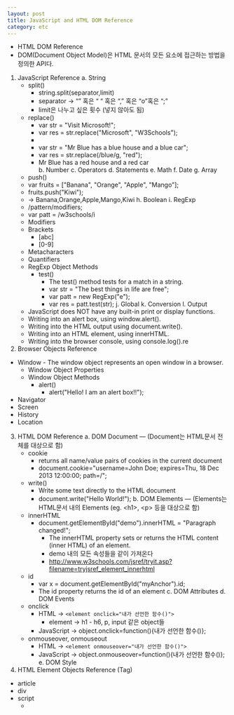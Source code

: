 ```yaml
---
layout: post
title: JavaScript and HTML DOM Reference
category: etc
---
```


- HTML DOM Reference
- DOM(Document Object Model)은 HTML 문서의 모든 요소에 접근하는 방법을 정의한 API다.

1. JavaScript Reference
  a. String
    - split()
      - string.split(separator,limit)
      - separator → “” 혹은 “ “ 혹은 “,” 혹은 “o”혹은 “;”
      - limit은 나누고 싶은 횟수 (넣지 않아도 됨)
    - replace()
      - var str = "Visit Microsoft!";
      - var res = str.replace("Microsoft", "W3Schools");
      - 
      - var str = "Mr Blue has a blue house and a blue car";
      - var res = str.replace(/blue/g, "red");
      - Mr Blue has a red house and a red car  
  b. Number
  c. Operators
  d. Statements
  e. Math
  f. Date
  g. Array
    - push()
    - var fruits = ["Banana", "Orange", "Apple", "Mango"];
    - fruits.push("Kiwi");
    - → Banana,Orange,Apple,Mango,Kiwi
  h. Boolean
  i. RegExp
    - /pattern/modifiers;
    - var patt = /w3schools/i
    - Modifiers
    - Brackets
      - [abc]
      - [0-9]
    - Metacharacters
    - Quantifiers
    - RegExp Object Methods
      - test()
        - The test() method tests for a match in a string.
        - var str = "The best things in life are free";
        - var patt = new RegExp("e");
        - var res = patt.test(str);
  j. Global
  k. Conversion
  l. Output
    - JavaScript does NOT have any built-in print or display functions.
    - Writing into an alert box, using window.alert().
    - Writing into the HTML output using document.write().
    - Writing into an HTML element, using innerHTML.
    - Writing into the browser console, using console.log().re
2. Browser Objects Reference
  - Window - The window object represents an open window in a browser.
    - Window Object Properties
    - Window Object Methods
      - alert()
        - alert("Hello! I am an alert box!!");
  - Navigator
  - Screen
  - History
  - Location
3. HTML DOM Reference
  a. DOM Document — (Document는 HTML문서 전체를 대상으로 함)
    - cookie
      - returns all name/value pairs of cookies in the current document
      - document.cookie="username=John Doe; expires=Thu, 18 Dec 2013 12:00:00; path=/";
    - write()
      - Write some text directly to the HTML document
      - document.write("Hello World!");
  b. DOM Elements — (Elements는 HTML문서 내의 Elements (eg. \<h1>, \<p> 등을 대상으로 함)
    - innerHTML
      - document.getElementById("demo").innerHTML = "Paragraph changed!";
        - The innerHTML property sets or returns the HTML content (inner HTML) of an element.
        - demo 내의 모든 속성들을 같이 가져온다
        - http://www.w3schools.com/jsref/tryit.asp?filename=tryjsref_element_innerhtml
    - id
      - var x = document.getElementById("myAnchor").id;
      - The id property returns the id of an element
  c. DOM Attributes
  d. DOM Events
    - onclick
      - HTML → `<element onclick="내가 선언한 함수()">`
        - element → h1 - h6, p, input 같은 object들
      - JavaScript → object.onclick=function(){내가 선언한 함수()};
    - onmouseover, onmouseout
      - HTML → `<element onmouseover="내가 선언한 함수()">`
      - JavaScript → object.onmouseover=function(){내가 선언한 함수()};
  e. DOM Style
4. HTML Element Objects Reference (Tag)
  - article
  - div
  - script
    - <script ATTRIBUTE=”VALUE”>
  
| ATTRIBUTE | VALUE                                                                                                   |
| --------- | ------------------------------------------------------------------------------------------------------- |
| type      | - text/javascript (this is default)  - text/ecmascript  - application/ecmascript  - application/javascript  |
| charset   | charset                                                                                                 |
| src       | URL                                                                                                     |

  - input
    - `<input ATTRIBUTE=”VALUE”>`
| ATTRIBUTE | VALUE                                                                                          |
| --------- | ---------------------------------------------------------------------------------------------- |
| type      | button, checkbox, color, date, datetime, email, file, image, number, password, text, time, url |
| align     | left, right, top, middle, bottom                                                               |
| src       | URL                                                                                            |
| value     | text                                                                                           |
| width     | pixels                                                                                         |
  - style
    - `document.getElementById("myH1").style.color = "red";`
    - `document.getElementById("myH1").style.PROPERTY = "VALUE";`
    - `var x = document.getElementsByTagName("STYLE");    // head의 style 부분에 선언한 것들 호출`
| PROPERTY        | VALUE                               |
| --------------- | ----------------------------------- |
| color           | red                                 |
| backgroundColor | gold                                |
| border          | 1px solid royalblue                 |
| fontWeight      | bold                                |
| cursor          | hand, wait, help, zoom-in, zoom-out |

  - a
    - HTML \<a> 요소 (HTML 앵커 요소) 는 하이퍼링크를 정의합니다. 링크의 대상은 같은 페이지가 될 수도 있고, 웹의 어떤 다른 페이지도 될 수 있습니다. 
    - `<a id="myAnchor" href="http://www.w3schools.com">Tutorials</a>`
  - table 
    - table
    - [attributes](http://www.w3schools.com/tags/ref_attributes.asp){:target="_blank"}
  - tr
    - table row
    - [attributes](http://www.w3schools.com/tags/ref_attributes.asp){:target="_blank"}
  - td
    - table data
    - [attributes](http://www.w3schools.com/tags/ref_attributes.asp){:target="_blank"}
    
